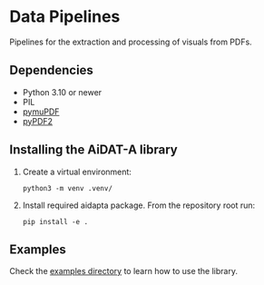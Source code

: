 # Data Pipelines

Pipelines for the extraction and processing of visuals from PDFs.

## Dependencies

- Python 3.10 or newer 
- PIL
- [pymuPDF](https://pymupdf.readthedocs.io/en/latest/intro.html)
- [pyPDF2](https://pypdf2.readthedocs.io/en/3.0.0/)

## Installing the AiDAT-A library

1. Create a virtual environment:
    ```shell
    python3 -m venv .venv/
    ```
2. Install required aidapta package. From the repository root run:

    ```shell
    pip install -e .
    ```

## Examples
Check the [examples directory](examples) to learn how to use the library.
